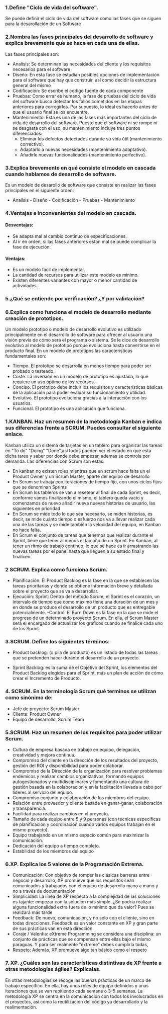  ### 1.Define "Ciclo de vida del software".
Se puede definir el ciclo de vida del software como las fases que se siguen para la desarollación de un Software


 ### 2.Nombra las fases principales del desarrollo de software y explica brevemente que se hace en cada una de ellas.
Las fases principales son:
- Analisis: Se determinan las necesidades del cliente y los requisitos necesarios para el software
- Diseño: En esta fase se estudian posibles opciones de implementación para el software que hay que construir, así como decidir la estructura general del mismo
- Codificación: Se escribe el codigo fuente de cada componente
- Pruebas: Como errar es humano, la fase de pruebas del ciclo de vida del software busca detectar los fallos cometidos en las etapas anteriores para corregirlos. Por supuesto, lo ideal es hacerlo antes de que el usuario final se los encuentre. 
- Mantenimiento: Esta es una de las fases más importantes del ciclo de vida de desarrollo del software. Puesto que el software ni se rompe ni se desgasta con el uso, su mantenimiento incluye tres puntos diferenciados:
   - Eliminar los defectos detectados durante su vida útil (mantenimiento correctivo).
   - Adaptarlo a nuevas necesidades (mantenimiento adaptativo).
   - Añadirle nuevas funcionalidades (mantenimiento perfectivo).


 ### 3.Explica brevemente en qué consiste el modelo en cascada cuando hablamos de desarrollo de software.
 Es un modelo de desarollo de software que consiste en realizar las fases principales en el siguiente orden:
 - Analisis - Diseño - Codificación - Pruebas - Mantenimiento


 ### 4.Ventajas e inconvenientes del modelo en cascada.
 #### Desventajas:
 - Se adapta mal al cambio continuo de especificaciones.
 - Al ir en orden, si las fases anteriores estan mal se puede complicar la fase de ejecución.
 
 #### Ventajas:
 - Es un modelo facil de implementar.
 - La cantidad de recursos para utilizar este modelo es minimo.
 - Existen diferentes variantes con mayor o menor cantidad de actividades.


 ### 5.¿Qué se entiende por verificación? ¿Y por validación?
 

 ### 6.Explica como funciona el modelo de desarrollo mediante creación de prototipos.
Un modelo prototipo o modelo de desarrollo evolutivo es utilizado principalmente en el desarrollo de software para ofrecer al usuario una visión previa de cómo será el programa o sistema. Se le dice de desarrollo evolutivo al modelo de prototipo porque evoluciona hasta convertirse en el producto final.
En un modelo de prototipos las características fundamentales son:

 - Tiempo. El prototipo se desarrolla en menos tiempo para poder ser probado o testeado.
 - Coste. La inversión en un modelo de prototipo es ajustada, lo que requiere un uso óptimo de los recursos.
 - Conciso. El prototipo debe incluir los requisitos y características básicas de la aplicación para poder evaluar su funcionamiento y utilidad.
 - Evolutivo. El prototipo evoluciona gracias a la interacción con los usuarios.
 - Funcional. El prototipo es una aplicación que funciona.

 
 ### 1.KANBAN. Haz un resumen de la metodología Kanban e indica sus diferencias frente a SCRUM. Puedes consultar el siguiente enlace.
  Kanban utiliza un sistema de tarjetas en un tablero para organizar las tareas en "To do" "Doing" "Done",así todos pueden ver el estado en que esta dicha   tarea y saber por donde debe empezar, ademas se controla por demanda. Las diferencias con Scrum son estas:
  - En kanban no existen roles mientras que en scrum hace falta un el Product Owner y un Scrum Master, aparte del equipo de desarollo
  - En Scrum se trabaja con iteraciones de tiempo fijo, con unos ciclos fijos que se denominan Sprints
  - En Scrum los tableros se van a resetear al final de cada Sprint, es decir, conforme vamos finalizando el mismo, el tablero queda vacío y comenzamos de
nuevo añadir nueva nuevas historias de usuario, las siguientes en prioridad
  - En Scrum se mide todo lo que sea necesario, se miden historias, es decir, se mide cuánto tiempo o esfuerzo nos va a llevar realizar cada una de las     tareas y se mide también la velocidad del equipo, en Kanban no hace falta.
  - En Scrum el conjunto de tareas que tenemos que realizar durante el Sprint, tiene que tener al menos el tamaño de un Sprint. En Kanban, al tener un ritmo de trabajo continuo, lo que se hace es ir arrastrando las nuevas tareas por el panel hasta que lleguen a su estado final y finalicen.


 ### 2 SCRUM. Explica como funciona Scrum.
  - Planificación: El Product Backlog es la fase en la que se establecen las tareas prioritarias y donde se obtiene información breve y detallada sobre el proyecto que se va  a desarrollar.
  - Ejecución: Sprint: Dentro del método Scrum, el Sprint es el corazón, un intervalo de tiempo que como máximo tiene una duración de un mes y en donde se produce el desarrollo de un producto que es entregable potencialmente.
  -Control: El Burn Down es la fase en la que se mide el progreso de un determinado proyecto Scrum. En ella, el Scrum Master será el encargado de actualizar los gráficos cuando se finalice cada uno de los Sprint.


 ### 3.SCRUM. Define los siguientes términos:
  - Product backlog: (o pila de producto) es un listado de todas las tareas que se pretenden hacer durante el desarrollo de un proyecto.
 
  - Sprint Backlog: es la suma de el Objetivo del Sprint, los elementos del Product Backlog elegidos para el Sprint, más un plan de acción de cómo crear el     Incremento de Producto.
  
  
  ### 4. SCRUM. En la terminología Scrum qué terminos se utilizan como sinónimo de:
 - Jefe de proyecto: Scrum Master
 - Cliente: Product Owner
 - Equipo de desarrollo: Scrum Team


  ### 5.SCRUM. Haz un resumen de los requisitos para poder utilizar Scrum.
  - Cultura de empresa basada en trabajo en equipo, delegación, creatividad y mejora continua.
  - Compromiso del cliente en la dirección de los resultados del proyecto, gestión del ROI y disponibilidad para poder colaborar.
  - Compromiso de la Dirección de la organización para resolver problemas endémicos y realizar cambios organizativos, formando equipos autogestionados y   multidisciplinares y fomentando una cultura de gestión basada en la colaboración y en la facilitación llevada a cabo por líderes al servicio del equipo.
  -  Compromiso conjunto y colaboración de los miembros del equipo.
  -  Relación entre proveedor y cliente basada en ganar-ganar, colaboración y transparencia.
  -  Facilidad para realizar cambios en el proyecto.
  -  Tamaño de cada equipo entre 5 y 9 personas (con técnicas específicas de planificación y coordinación cuando varios equipos trabajan en el mismo proyecto).
  -  Equipo trabajando en un mismo espacio común para maximizar la comunicación.
  -  Dedicación del equipo a tiempo completo.
  -  Estabilidad de los miembros del equipo


 ### 6.XP. Explica los 5 valores de la Programación Extrema.
  - Comunicación: Con objetivo de romper las clásicas barreras entre negocio y desarrollo, XP promueve que los requisitos sean comunicados y trabajados con el equipo de desarrollo mano a mano y no a través de documentación
  - Simplicidad: La línea de XP respecto a la complejidad de las soluciones es tajante: empezar con la solución más simple. ¿Se podría realizar alguna funcionalidad extra fuera de lo mínimo que da valor? Pues se realizará más tarde
  - Feedback: De nuevo, comunicación, y no solo con el cliente, sino en todas direcciones. Feedback es un valor constante en XP y gran parte de sus prácticas van en esta dirección.
  - Coraje / Valentia: eXtreme Programming se considera una disciplina: un conjunto de prácticas que se compensan entre ellas bajo el mismo paraguas. Y para ser realmente "extreme" debes cumplirla todas,
  - Respeto: Además, XP promueve algo tan básico como el respeto


 ### 7. XP. ¿Cuáles son las características distintivas de XP frente a otras metodologías ágiles? Explícalas.
En otras metodologías se recoge las buenas prácticas de un marco de trabajo específico. En ella, hay unos roles de equipo definidos y unas iteraciones que se van repitiendo cada semana o 3-5 semanas.
La metodología XP se centra en la comunicación con todos los involucrados en el proyectos, así como la reutilización del código ya desarrollado y la realimentación.
 
